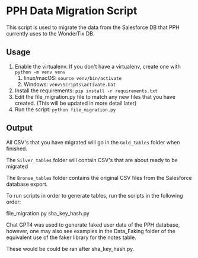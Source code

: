 # PPH Data Migration Script

This script is used to migrate the data from the Salesforce DB that PPH currently uses to the WonderTix DB.

## Usage

1. Enable the virtualenv. If you don't have a virtualenv, create one with `python -m venv venv`
   1. linux/macOS: `source venv/bin/activate`
   2. Windows: `venv\Scripts\activate.bat`
2. Install the requirements: `pip install -r requirements.txt`
3. Edit the file_migration.py file to match any new files that you have created. (This will be updated in more detail later)
4. Run the script: `python file_migration.py`


## Output

All CSV's that you have migrated will go in the `Gold_tables` folder when finished.

The `Silver_tables` folder will contain CSV's that are about ready to be migrated

The `Bronse_tables` folder contains the original CSV files from the Salesforce database export.

To run scripts in order to generate tables, run the scripts in the following order:

file_migration.py
sha_key_hash.py

Chat GPT4 was used to generate faked user data of the PPH database, however, one may also see examples in the Data_Faking folder of the equivalent use of the faker library for the notes table.

These would be could be ran after sha_key_hash.py.

